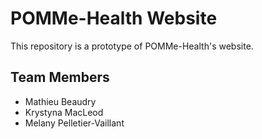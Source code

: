 # POMMe-Health Website
This repository is a prototype of POMMe-Health's website.

## Team Members

- Mathieu Beaudry
- Krystyna MacLeod
- Melany Pelletier-Vaillant
